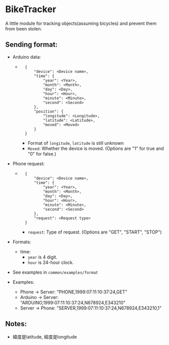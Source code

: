 # BikeTracker
A little module for tracking objects(assuming bicycles) and prevent them from been stolen.

## Sending format:
- Arduino data:
    - ```json=
        {
            "device": <Device name>,
            "time": {
                "year": <Year>,
                "month": <Month>,
                "day": <Day>,
                "hour": <Hour>,
                "minute": <Minute>,
                "second": <Second>
            },
            "position": {
                "longitude": <Longitude>,
                "latitude": <Latitude>,
                "moved": <Moved>
            }
        }
      ```
        - Format of `longitude`, `latitude` is still unknown
        - `Moved`: Whether the device is moved. (Options are "1" for true and "0" for false.)

- Phone request:
    - ```json=
        {
            "device": <Device name>,
            "time": {
                "year": <Year>,
                "month": <Month>,
                "day": <Day>,
                "hour": <Hour>,
                "minute": <Minute>,
                "second": <Second>
            },
            "request": <Request type>
        }
      ```
        - `request`: Type of request. (Options are "GET", "START", "STOP")
- Formats:
    - time:
        - `year` is 4 digit.
        - `hour` is 24-hour clock. 
- See examples in `common/examples/format`
- Examples:
    - Phone -> Server:
        "PHONE,1999:07:11:10:37:24,GET"
    - Arduino -> Server:
        "ARDUINO,1999:07:11:10:37:24,N678924,E343210"
    - Server -> Phone:
        "SERVER,1999:07:11:10:37:24,N678924,E343210,1"
    
## Notes:
- 緯度是latitude, 經度是longitude